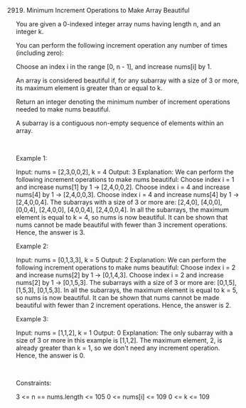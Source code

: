 2919. Minimum Increment Operations to Make Array Beautiful

You are given a 0-indexed integer array nums having length n, and an integer k.

You can perform the following increment operation any number of times (including zero):

Choose an index i in the range [0, n - 1], and increase nums[i] by 1.

An array is considered beautiful if, for any subarray with a size of 3 or more, its maximum element is greater than or equal to k.

Return an integer denoting the minimum number of increment operations needed to make nums beautiful.

A subarray is a contiguous non-empty sequence of elements within an array.

 

Example 1:

Input: nums = [2,3,0,0,2], k = 4
Output: 3
Explanation: We can perform the following increment operations to make nums beautiful:
Choose index i = 1 and increase nums[1] by 1 -> [2,4,0,0,2].
Choose index i = 4 and increase nums[4] by 1 -> [2,4,0,0,3].
Choose index i = 4 and increase nums[4] by 1 -> [2,4,0,0,4].
The subarrays with a size of 3 or more are: [2,4,0], [4,0,0], [0,0,4], [2,4,0,0], [4,0,0,4], [2,4,0,0,4].
In all the subarrays, the maximum element is equal to k = 4, so nums is now beautiful.
It can be shown that nums cannot be made beautiful with fewer than 3 increment operations.
Hence, the answer is 3.


Example 2:

Input: nums = [0,1,3,3], k = 5
Output: 2
Explanation: We can perform the following increment operations to make nums beautiful:
Choose index i = 2 and increase nums[2] by 1 -> [0,1,4,3].
Choose index i = 2 and increase nums[2] by 1 -> [0,1,5,3].
The subarrays with a size of 3 or more are: [0,1,5], [1,5,3], [0,1,5,3].
In all the subarrays, the maximum element is equal to k = 5, so nums is now beautiful.
It can be shown that nums cannot be made beautiful with fewer than 2 increment operations.
Hence, the answer is 2.


Example 3:

Input: nums = [1,1,2], k = 1
Output: 0
Explanation: The only subarray with a size of 3 or more in this example is [1,1,2].
The maximum element, 2, is already greater than k = 1, so we don't need any increment operation.
Hence, the answer is 0.


 

Constraints:

3 <= n == nums.length <= 105
0 <= nums[i] <= 109
0 <= k <= 109
